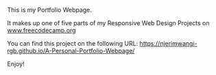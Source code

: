 This is my Portfolio Webpage.

It makes up one of five parts of my Responsive Web Design Projects on www.freecodecamp.org

You can find this project on the following URL: 
https://njerimwangi-rgb.github.io/A-Personal-Portfolio-Webpage/

Enjoy!

